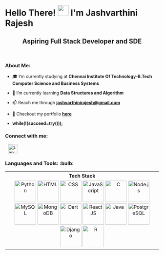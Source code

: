 <h1>Hello There! <img src="https://media.giphy.com/media/hvRJCLFzcasrR4ia7z/giphy.gif" width="35"> I'm Jashvarthini Rajesh</h1>
<h2 align="center">Aspiring Full Stack Developer and SDE</h2>

&nbsp;
&nbsp;


### About Me: 
- 🎓 I’m currently studying at **Chennai Institute Of Technology-B.Tech Computer Science and Business Systems**

- 🌱 I’m currently learning **Data Structures and Algorithm**

- 📫 Reach me through **jashvarthinirajesh@gmail.com**

- 🎯 Checkout my portfolio <a href="" target="_blank">**here**</a>

- **while(!(succeed=try()));**

<h3 align="left">Connect with me:</h3>
<p align="left">
<a href="www.linkedin.com/in/jashvarthini-rajesh-5a288b256" target="_blank">
  <img align="center" src="https://raw.githubusercontent.com/rahuldkjain/github-profile-readme-generator/master/src/images/icons/Social/linked-in-alt.svg" alt="LinkedIn - Jashvarthini Rajesh" height="30" width="30" hspace="10" />
</a>

</p>

<p align="left"> 
<h3> Languages and Tools: :bulb: </h3>
</p>
<div align="center">
 
  <table>
    <tr>
      <th>Tech Stack</th>
    </tr>
    <tr>
      <td align="center">
        <img width="70" height="70" src="https://www.python.org/static/opengraph-icon-200x200.png" alt="Python">
        <img width="70" height="70" src="https://www.w3.org/html/logo/downloads/HTML5_Logo_512.png" alt="HTML">
        <img width="70" height="70" src="https://upload.wikimedia.org/wikipedia/commons/thumb/d/d5/CSS3_logo_and_wordmark.svg/640px-CSS3_logo_and_wordmark.svg.png" alt="CSS">
        <img width="70" height="70" src="https://cdn.iconscout.com/icon/free/png-512/javascript-2752148-2284965.png" alt="JavaScript">
        <img width="70" height="70" src="https://upload.wikimedia.org/wikipedia/commons/thumb/1/18/C_Programming_Language.svg/695px-C_Programming_Language.svg.png" alt="C">
        <img width="70" height="70" src="https://cdn.icon-icons.com/icons2/2107/PNG/512/file_type_node_icon_130301.png" alt="Node.js">
        <img width="70" height="70" src="https://encrypted-tbn0.gstatic.com/images?q=tbn:ANd9GcSWlGLH72Yh7sPDvzsPSw-xD4Nl7eOwjTXOpXwZIgOFMA&s" alt="MySQL">
        <img width="70" height="70" src="https://upload.wikimedia.org/wikipedia/commons/thumb/9/93/MongoDB_Logo.svg/2560px-MongoDB_Logo.svg.png" alt="MongoDB">
        <img width="70" height="70" src="https://dart.dev/assets/img/logo/dart-logo-for-shares.png?2" alt="Dart">
        <img width="70" height="70" src="https://cdn.icon-icons.com/icons2/2415/PNG/512/react_original_logo_icon_146374.png" alt="ReactJS">
        <img width="70" height="70" src="https://www.vectorlogo.zone/logos/java/java-icon.svg" alt="Java">
        <img width="70" height="70" src="https://upload.wikimedia.org/wikipedia/commons/thumb/2/29/Postgresql_elephant.svg/768px-Postgresql_elephant.svg.png" alt="PostgreSQL">
        <img width="70" height="70" src="https://www.djangoproject.com/m/img/logos/django-logo-positive.png" alt="Django">
        <img width="70" height="70" src="https://upload.wikimedia.org/wikipedia/commons/thumb/1/1b/R_logo.svg/724px-R_logo.svg.png" alt="R">
      </td>
    </tr>
  </table>
</div>
